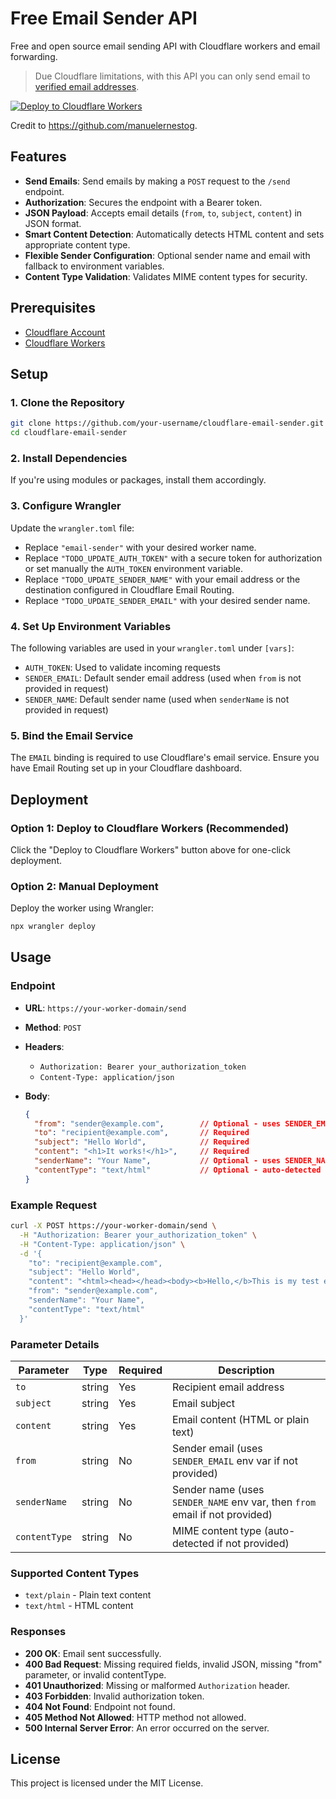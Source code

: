 # Free Email Sender API

Free and open source email sending API with Cloudflare workers and email forwarding.

> Due Cloudflare limitations, with this API you can only send email to [verified email addresses](https://developers.cloudflare.com/email-routing/setup/email-routing-addresses/#destination-addresses).

[![Deploy to Cloudflare Workers](https://deploy.workers.cloudflare.com/button)](https://deploy.workers.cloudflare.com/?url=https://github.com/bhysyq/cloudflare-email-sender)


Credit to https://github.com/manuelernestog.

## Features

- **Send Emails**: Send emails by making a `POST` request to the `/send` endpoint.
- **Authorization**: Secures the endpoint with a Bearer token.
- **JSON Payload**: Accepts email details (`from`, `to`, `subject`, `content`) in JSON format.
- **Smart Content Detection**: Automatically detects HTML content and sets appropriate content type.
- **Flexible Sender Configuration**: Optional sender name and email with fallback to environment variables.
- **Content Type Validation**: Validates MIME content types for security.

## Prerequisites

- [Cloudflare Account](https://dash.cloudflare.com/sign-up)
- [Cloudflare Workers](https://workers.cloudflare.com/)

## Setup

### 1. Clone the Repository

```bash
git clone https://github.com/your-username/cloudflare-email-sender.git
cd cloudflare-email-sender
```

### 2. Install Dependencies

If you're using modules or packages, install them accordingly.

### 3. Configure Wrangler

Update the `wrangler.toml` file:

- Replace `"email-sender"` with your desired worker name.
- Replace `"TODO_UPDATE_AUTH_TOKEN"` with a secure token for authorization or set manually the `AUTH_TOKEN` environment variable.
- Replace `"TODO_UPDATE_SENDER_NAME"` with your email address or the destination configured in Cloudflare Email Routing.
- Replace `"TODO_UPDATE_SENDER_EMAIL"` with your desired sender name.

### 4. Set Up Environment Variables

The following variables are used in your `wrangler.toml` under `[vars]`:

- `AUTH_TOKEN`: Used to validate incoming requests
- `SENDER_EMAIL`: Default sender email address (used when `from` is not provided in request)
- `SENDER_NAME`: Default sender name (used when `senderName` is not provided in request)

### 5. Bind the Email Service

The `EMAIL` binding is required to use Cloudflare's email service. Ensure you have Email Routing set up in your Cloudflare dashboard.

## Deployment

### Option 1: Deploy to Cloudflare Workers (Recommended)

Click the "Deploy to Cloudflare Workers" button above for one-click deployment.

### Option 2: Manual Deployment

Deploy the worker using Wrangler:

```bash
npx wrangler deploy
```

## Usage

### Endpoint

- **URL**: `https://your-worker-domain/send`
- **Method**: `POST`
- **Headers**:
  - `Authorization: Bearer your_authorization_token`
  - `Content-Type: application/json`
- **Body**:

  ```json
  {
    "from": "sender@example.com",        // Optional - uses SENDER_EMAIL if not provided
    "to": "recipient@example.com",       // Required
    "subject": "Hello World",            // Required
    "content": "<h1>It works!</h1>",     // Required
    "senderName": "Your Name",           // Optional - uses SENDER_NAME if not provided
    "contentType": "text/html"           // Optional - auto-detected if not provided
  }
  ```

### Example Request

```bash
curl -X POST https://your-worker-domain/send \
  -H "Authorization: Bearer your_authorization_token" \
  -H "Content-Type: application/json" \
  -d '{
    "to": "recipient@example.com",
    "subject": "Hello World",
    "content": "<html><head></head><body><b>Hello,</b>This is my test email sent from <i>Cloudflare</i>.</p></body></html>",
    "from": "sender@example.com",
    "senderName": "Your Name",
    "contentType": "text/html"
  }'
```

### Parameter Details

| Parameter | Type | Required | Description |
|-----------|------|----------|-------------|
| `to` | string | Yes | Recipient email address |
| `subject` | string | Yes | Email subject |
| `content` | string | Yes | Email content (HTML or plain text) |
| `from` | string | No | Sender email (uses `SENDER_EMAIL` env var if not provided) |
| `senderName` | string | No | Sender name (uses `SENDER_NAME` env var, then `from` email if not provided) |
| `contentType` | string | No | MIME content type (auto-detected if not provided) |

### Supported Content Types

- `text/plain` - Plain text content
- `text/html` - HTML content

### Responses

- **200 OK**: Email sent successfully.
- **400 Bad Request**: Missing required fields, invalid JSON, missing "from" parameter, or invalid contentType.
- **401 Unauthorized**: Missing or malformed `Authorization` header.
- **403 Forbidden**: Invalid authorization token.
- **404 Not Found**: Endpoint not found.
- **405 Method Not Allowed**: HTTP method not allowed.
- **500 Internal Server Error**: An error occurred on the server.

## License

This project is licensed under the MIT License.
